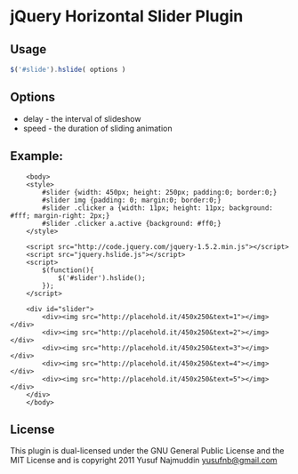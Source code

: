 # jQuery Horizontal Slider Plugin

## Usage 
```javascript
$('#slide').hslide( options )
```

## Options
* delay         - the interval of slideshow
* speed         - the duration of sliding animation

## Example:
```
	<body>
	<style>
		#slider {width: 450px; height: 250px; padding:0; border:0;}
		#slider img {padding: 0; margin:0; border:0;}
		#slider .clicker a {width: 11px; height: 11px; background: #fff; margin-right: 2px;}
		#slider .clicker a.active {background: #ff0;}
	</style>

	<script src="http://code.jquery.com/jquery-1.5.2.min.js"></script> 
	<script src="jquery.hslide.js"></script> 
	<script>
		$(function(){
			$('#slider').hslide();
		});
	</script>

	<div id="slider">
		<div><img src="http://placehold.it/450x250&text=1"></img></div>
		<div><img src="http://placehold.it/450x250&text=2"></img></div>
		<div><img src="http://placehold.it/450x250&text=3"></img></div>
		<div><img src="http://placehold.it/450x250&text=4"></img></div>
		<div><img src="http://placehold.it/450x250&text=5"></img></div>
	</div>
	</body>

```

## License

This plugin is dual-licensed under the GNU General Public License and the MIT License and
is copyright 2011 Yusuf Najmuddin yusufnb@gmail.com
